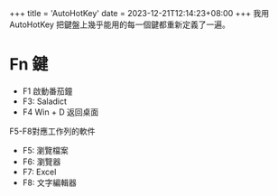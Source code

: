 +++
title = 'AutoHotKey'
date = 2023-12-21T12:14:23+08:00
+++
我用 AutoHotKey 把鍵盤上幾乎能用的每一個鍵都重新定義了一遍。
# Fn 鍵
- F1 啟動番茄鐘     
- F3: Saladict      
- F4 Win + D 返回桌面      

F5-F8對應工作列的軟件

- F5: 瀏覽檔案      
- F6: 瀏覽器     
- F7: Excel     
- F8: 文字編輯器    
